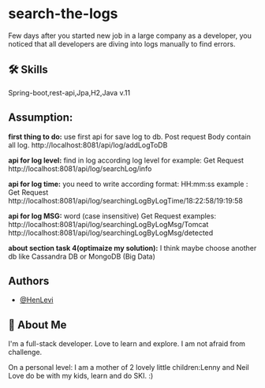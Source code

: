 
# search-the-logs
Few days after you started new job in a large company as a developer, you noticed that all developers
are diving into logs manually to find errors.




## 🛠 Skills
Spring-boot,rest-api,Jpa,H2,Java v.11


## Assumption:

**first thing to do:** use first api for save log to db.
 Post request
 Body contain all log.
http://localhost:8081/api/log/addLogToDB

**api for log level:** find in log according log level
for example: Get Request
http://localhost:8081/api/log/searchLog/info


**api for log time:** you need to write according format:
HH:mm:ss
example : Get Request
http://localhost:8081/api/log/searchingLogByLogTime/18:22:58/19:19:58

**api for log MSG:** word (case insensitive)
Get Request
examples:
http://localhost:8081/api/log/searchingLogByLogMsg/Tomcat
http://localhost:8081/api/log/searchingLogByLogMsg/detected 




**about section task 4(optimaize my solution):** I think maybe choose another db like Cassandra DB or MongoDB
(Big Data) 

## Authors

- [@HenLevi](https://github.com/HenLevi?tab=repositories)





## 🚀 About Me
I'm a full-stack developer.
Love to learn and explore.
I am not afraid from challenge.

On a personal level:
I am a mother of 2 lovely little children:Lenny and Neil
Love do be with my kids, learn and do SKI. :)

